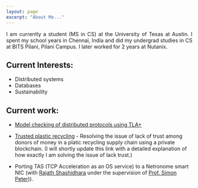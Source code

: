 ```yaml
---
layout: page
excerpt: "About Me..."
---
```


<p style="text-align:justify;"> I am currently a student (MS in CS) at the University of Texas at Austin. I spent my school years in Chennai, India and did my undergrad studies in CS at BITS Pilani, Pilani Campus. I later worked for 2 years at Nutanix. </p>

## Current Interests:

- Distributed systems
- Databases
- Sustainability

## Current work:

* [Model checking of distributed protocols using TLA+](https://pkj415.github.io/TLA-Protocols/)

* [Trusted plastic recycling]((https://github.com/pkj415/recycle_demo)) - Resolving the issue of lack of trust among donors of money in a platic recycling supply chain using a private blockchain. (I will shortly update this link with a detailed explanation of how exactly I am solving the issue of lack trust.)

* Porting TAS (TCP Acceleration as an OS service) to a Netronome smart NIC (with [Rajath Shashidhara](https://www.cs.utexas.edu/~rajaths/) under the supervision of [Prof. Simon Peter](https://www.cs.utexas.edu/~simon/))).

